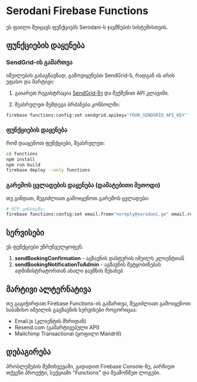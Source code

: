 # Serodani Firebase Functions

ეს ფაილი შეიცავს ფუნქციებს Serodani-ს ჯავშნების სისტემისთვის.

## ფუნქციების დაყენება

### SendGrid-ის გამართვა

იმეილების გასაგზავნად, გამოვიყენებთ SendGrid-ს, რადგან ის არის უფასო და მარტივი:

1. გაიარეთ რეგისტრაცია [SendGrid-ზე](https://sendgrid.com/) და შექმენით API კლავიში.

2. შეასრულეთ შემდეგი ბრძანება კონსოლში:

```bash
firebase functions:config:set sendgrid.apikey="YOUR_SENDGRID_API_KEY"
```

### ფუნქციების დაყენება

რომ დააყენოთ ფუნქციები, შეასრულეთ:

```bash
cd functions
npm install
npm run build
firebase deploy --only functions
```

### გარემოს ცვლადების დაყენება (დამატებითი მეთოდი)

თუ გინდათ, შეგიძლიათ გამოიყენოთ გარემოს ცვლადები:

```bash
# GCP კონსოლში:
firebase functions:config:set email.from="noreply@serodani.ge" email.replyto="osqelan1@gmail.com" admin.email="osqelan1@gmail.com"
```

## სერვისები

ეს ფუნქციები უზრუნველყოფენ:

1. **sendBookingConfirmation** - აგზავნის დასტურის იმეილს კლიენტთან
2. **sendBookingNotificationToAdmin** - აგზავნის შეტყობინებას ადმინისტრატორთან ახალი ჯავშნის შესახებ

## მარტივი ალტერნატივა

თუ გაგიჭირდათ Firebase Functions-ის გამართვა, შეგიძლიათ გამოიყენოთ საბაზისო იმეილის გაგზავნის სერვისები როგორიცაა:

- Email.js (კლიენტის მხრიდან)
- Resend.com (გამარტივებული API)
- Mailchimp Transactional (ყოფილი Mandrill)

## დებაგირება

პრობლემების შემთხვევაში, გადადით Firebase Console-ზე, აირჩიეთ თქვენი პროექტი, 
სექციაში "Functions" და შეამოწმეთ ლოგები. 